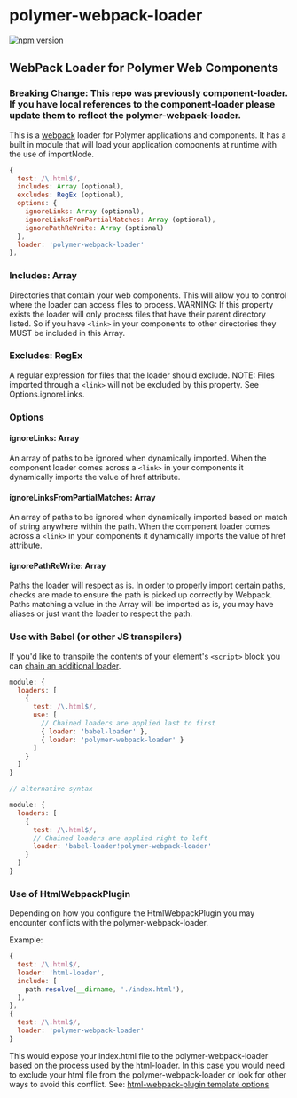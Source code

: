 # polymer-webpack-loader
[![npm version](https://badge.fury.io/js/polymer-webpack-loader.svg)](https://badge.fury.io/js/polymer-webpack-loader)
## WebPack Loader for Polymer Web Components
### Breaking Change: This repo was previously component-loader. If you have local references to the component-loader please update them to reflect the polymer-webpack-loader.

This is a [webpack](https://webpack.js.org/) loader for Polymer applications and components. It has a built in module that will load your application components at runtime with the use of importNode. 

```javascript
{
  test: /\.html$/,  
  includes: Array (optional),
  excludes: RegEx (optional),
  options: {
    ignoreLinks: Array (optional),
    ignoreLinksFromPartialMatches: Array (optional),
    ignorePathReWrite: Array (optional)
  },
  loader: 'polymer-webpack-loader'
},
```

### Includes: Array

Directories that contain your web components. This will allow you to control where the loader can access files to process. WARNING: If this property exists the loader will only process files that have their parent directory listed. So if you have `<link>` in your components to other directories they MUST be included in this Array.

### Excludes: RegEx

A regular expression for files that the loader should exclude. NOTE: Files imported through a `<link>` will not be excluded by this property. See Options.ignoreLinks.

### Options

#### ignoreLinks: Array

An array of paths to be ignored when dynamically imported. When the component loader comes across a `<link>` in your components it dynamically imports the value of href attribute.  

#### ignoreLinksFromPartialMatches: Array

An array of paths to be ignored when dynamically imported based on match of string anywhere within the path. When the component loader comes across a `<link>` in your components it dynamically imports the value of href attribute.  

#### ignorePathReWrite: Array

Paths the loader will respect as is. In order to properly import certain paths, checks are made to ensure the path is picked up correctly by Webpack. Paths matching a value in the Array will be imported as is, you may have aliases or just want the loader to respect the path.

### Use with Babel (or other JS transpilers)
If you'd like to transpile the contents of your element's `<script>` block you can [chain an additional loader](https://webpack.js.org/configuration/module/#rule-use).

```js
module: {
  loaders: [
    {
      test: /\.html$/,
      use: [
        // Chained loaders are applied last to first
        { loader: 'babel-loader' },
        { loader: 'polymer-webpack-loader' }
      ]
    }
  ]
}

// alternative syntax

module: {
  loaders: [
    {
      test: /\.html$/,
      // Chained loaders are applied right to left
      loader: 'babel-loader!polymer-webpack-loader'
    }
  ]
}
```

### Use of HtmlWebpackPlugin
Depending on how you configure the HtmlWebpackPlugin you may encounter conflicts with the polymer-webpack-loader. 

Example: 

```javascript
{
  test: /\.html$/,
  loader: 'html-loader',
  include: [
    path.resolve(__dirname, './index.html'),
  ],
},
{
  test: /\.html$/,  
  loader: 'polymer-webpack-loader'
}
```
This would expose your index.html file to the polymer-webpack-loader based on the process used by the html-loader. In this case you would need to exclude your html file from the polymer-webpack-loader or look for other ways to avoid this conflict. See: [html-webpack-plugin template options](https://github.com/jantimon/html-webpack-plugin/blob/master/docs/template-option.md)
